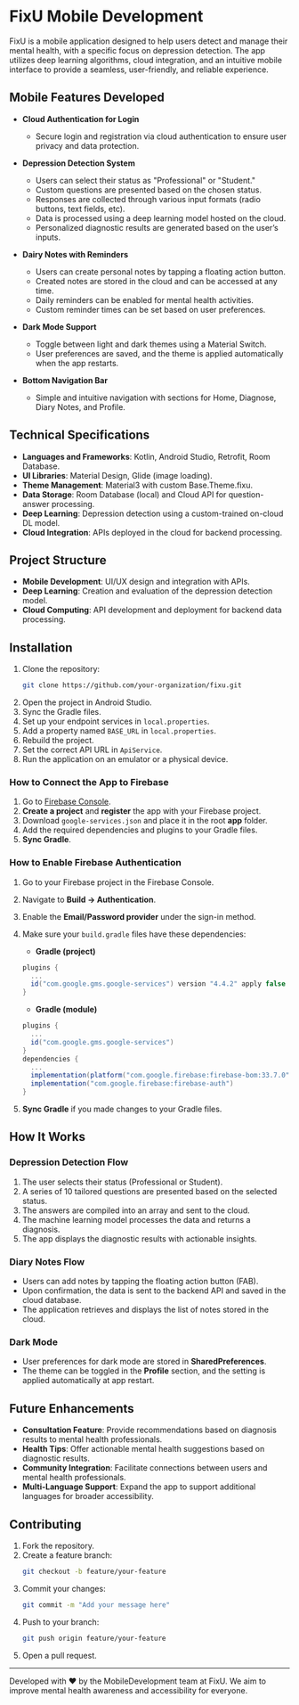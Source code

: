 # FixU Mobile Development

FixU is a mobile application designed to help users detect and manage their mental health, with a specific focus on depression detection. The app utilizes deep learning algorithms, cloud integration, and an intuitive mobile interface to provide a seamless, user-friendly, and reliable experience.

## Mobile Features Developed

- **Cloud Authentication for Login**
  - Secure login and registration via cloud authentication to ensure user privacy and data protection.

- **Depression Detection System**
  - Users can select their status as "Professional" or "Student."
  - Custom questions are presented based on the chosen status.
  - Responses are collected through various input formats (radio buttons, text fields, etc).
  - Data is processed using a deep learning model hosted on the cloud.
  - Personalized diagnostic results are generated based on the user’s inputs.

- **Dairy Notes with Reminders**
  - Users can create personal notes by tapping a floating action button.
  - Created notes are stored in the cloud and can be accessed at any time.
  - Daily reminders can be enabled for mental health activities.
  - Custom reminder times can be set based on user preferences.

- **Dark Mode Support**
  - Toggle between light and dark themes using a Material Switch.
  - User preferences are saved, and the theme is applied automatically when the app restarts.

- **Bottom Navigation Bar**
  - Simple and intuitive navigation with sections for Home, Diagnose, Diary Notes, and Profile.

## Technical Specifications

- **Languages and Frameworks**: Kotlin, Android Studio, Retrofit, Room Database.
- **UI Libraries**: Material Design, Glide (image loading).
- **Theme Management**: Material3 with custom Base.Theme.fixu.
- **Data Storage**: Room Database (local) and Cloud API for question-answer processing.
- **Deep Learning**: Depression detection using a custom-trained on-cloud DL model.
- **Cloud Integration**: APIs deployed in the cloud for backend processing.

## Project Structure

- **Mobile Development**: UI/UX design and integration with APIs.
- **Deep Learning**: Creation and evaluation of the depression detection model.
- **Cloud Computing**: API development and deployment for backend data processing.

## Installation

1. Clone the repository:
   ```bash
   git clone https://github.com/your-organization/fixu.git
   ```
2. Open the project in Android Studio.
3. Sync the Gradle files.
4. Set up your endpoint services in `local.properties`.
5. Add a property named `BASE_URL` in `local.properties`.
6. Rebuild the project.
7. Set the correct API URL in `ApiService`.
8. Run the application on an emulator or a physical device.

### How to Connect the App to Firebase
1. Go to [Firebase Console](https://console.firebase.google.com).
2. **Create a project** and **register** the app with your Firebase project.
3. Download `google-services.json` and place it in the root **app** folder.
4. Add the required dependencies and plugins to your Gradle files.
5. **Sync Gradle**.

### How to Enable Firebase Authentication
1. Go to your Firebase project in the Firebase Console.
2. Navigate to **Build -> Authentication**.
3. Enable the **Email/Password provider** under the sign-in method.
4. Make sure your `build.gradle` files have these dependencies:
   - **Gradle (project)**
   ```gradle
   plugins {
     ...
     id("com.google.gms.google-services") version "4.4.2" apply false
   }
   ```
   - **Gradle (module)**
   ```gradle
   plugins {
     ...
     id("com.google.gms.google-services")
   }
   dependencies {
     ...
     implementation(platform("com.google.firebase:firebase-bom:33.7.0"))
     implementation("com.google.firebase:firebase-auth")
   }
   ```

6. **Sync Gradle** if you made changes to your Gradle files.

## How It Works

### Depression Detection Flow
1. The user selects their status (Professional or Student).
2. A series of 10 tailored questions are presented based on the selected status.
3. The answers are compiled into an array and sent to the cloud.
4. The machine learning model processes the data and returns a diagnosis.
5. The app displays the diagnostic results with actionable insights.

### Diary Notes Flow
- Users can add notes by tapping the floating action button (FAB).
- Upon confirmation, the data is sent to the backend API and saved in the cloud database.
- The application retrieves and displays the list of notes stored in the cloud.

### Dark Mode
- User preferences for dark mode are stored in **SharedPreferences**.
- The theme can be toggled in the **Profile** section, and the setting is applied automatically at app restart.

## Future Enhancements

- **Consultation Feature**: Provide recommendations based on diagnosis results to mental health professionals.
- **Health Tips**: Offer actionable mental health suggestions based on diagnostic results.
- **Community Integration**: Facilitate connections between users and mental health professionals.
- **Multi-Language Support**: Expand the app to support additional languages for broader accessibility.

## Contributing

1. Fork the repository.
2. Create a feature branch:
   ```bash
   git checkout -b feature/your-feature
   ```
3. Commit your changes:
   ```bash
   git commit -m "Add your message here"
   ```
4. Push to your branch:
   ```bash
   git push origin feature/your-feature
   ```
5. Open a pull request.

---

Developed with ❤️ by the MobileDevelopment team at FixU. We aim to improve mental health awareness and accessibility for everyone.
